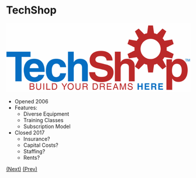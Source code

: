 # TechShop

![](TechShop_logo.png)

* Opened 2006
* Features:
  * Diverse Equipment
  * Training Classes
  * Subscription Model
* Closed 2017
  * Insurance?
  * Capital Costs?
  * Staffing?
  * Rents?

[(Next)](../now_what/README.md) [(Prev)](../README.md)
